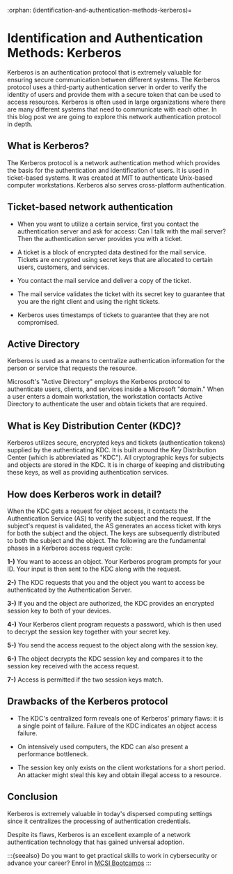 :orphan:
(identification-and-authentication-methods-kerberos)=

# Identification and Authentication Methods: Kerberos

Kerberos is an authentication protocol that is extremely valuable for ensuring secure communication between different systems. The Kerberos protocol uses a third-party authentication server in order to verify the identity of users and provide them with a secure token that can be used to access resources. Kerberos is often used in large organizations where there are many different systems that need to communicate with each other. In this blog post we are going to explore this network authentication protocol in depth. 

## What is Kerberos?

The Kerberos protocol is a network authentication method which provides the basis for the authentication and identification of users. It is used in ticket-based systems. It was created at MIT to authenticate Unix-based computer workstations. Kerberos also serves cross-platform authentication.

## Ticket-based network authentication

- When you want to utilize a certain service, first you contact the authentication server and ask for access: Can I talk with the mail server? Then the authentication server provides you with a ticket.

- A ticket is a block of encrypted data destined for the mail service. Tickets are encrypted using secret keys that are allocated to certain users, customers, and services.

- You contact the mail service and deliver a copy of the ticket.

- The mail service validates the ticket with its secret key to guarantee that you are the right client and using the right tickets.

- Kerberos uses timestamps of tickets to guarantee that they are not compromised.

## Active Directory

Kerberos is used as a means to centralize authentication information for the person or service that requests the resource.

Microsoft's "Active Directory" employs the Kerberos protocol to authenticate users, clients, and services inside a Microsoft "domain." When a user enters a domain workstation, the workstation contacts Active Directory to authenticate the user and obtain tickets that are required.

## What is Key Distribution Center (KDC)?

Kerberos utilizes secure, encrypted keys and tickets (authentication tokens) supplied by the authenticating KDC. It is built around the Key Distribution Center (which is abbreviated as "KDC"). All cryptographic keys for subjects and objects are stored in the KDC. It is in charge of keeping and distributing these keys, as well as providing authentication services.

## How does Kerberos work in detail?

When the KDC gets a request for object access, it contacts the Authentication Service (AS) to verify the subject and the request. If the subject's request is validated, the AS generates an access ticket with keys for both the subject and the object. The keys are subsequently distributed to both the subject and the object.
The following are the fundamental phases in a Kerberos access request cycle:

**1-)** You want to access an object. Your Kerberos program prompts for your ID. Your input is then sent to the KDC along with the request.

**2-)** The KDC requests that you and the object you want to access be authenticated by the Authentication Server.

**3-)** If you and the object are authorized, the KDC provides an encrypted session key to both of your devices.

**4-)** Your Kerberos client program requests a password, which is then used to decrypt the session key together with your secret key.

**5-)** You send the access request to the object along with the session key.

**6-)** The object decrypts the KDC session key and compares it to the session key received with the access request.

**7-)** Access is permitted if the two session keys match.

## Drawbacks of the Kerberos protocol

- The KDC's centralized form reveals one of Kerberos' primary flaws: it is a single point of failure. Failure of the KDC indicates an object access failure.

- On intensively used computers, the KDC can also present a performance bottleneck.

- The session key only exists on the client workstations for a short period. An attacker might steal this key and obtain illegal access to a resource.

## Conclusion

Kerberos is extremely valuable in today's dispersed computing settings since it centralizes the processing of authentication credentials.

Despite its flaws, Kerberos is an excellent example of a network authentication technology that has gained universal adoption.

:::{seealso}
Do you want to get practical skills to work in cybersecurity or advance your career? Enrol in [MCSI Bootcamps](https://www.mosse-institute.com/bootcamps.html)
:::
